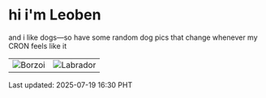 # hi i'm Leoben

and i like dogs—so have some random dog pics that change whenever my CRON feels like it

|  |  |
|--------|----------|
| ![Borzoi](https://random-dog-vercel.vercel.app/api/random-borzoi?v=1752913858) | ![Labrador](https://random-dog-vercel.vercel.app/api/random-labrador?v=1752913858) |

Last updated: 2025-07-19 16:30 PHT
